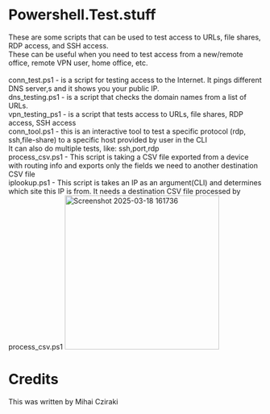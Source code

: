 # Powershell.Test.stuff

These are some scripts that can be used to test access to URLs, file shares, RDP access, and SSH access. 
<br>These can be useful when you need to test access from a new/remote office, remote VPN user, home office, etc.
<br>
<br> conn_test.ps1 - is a script for testing access to the Internet. It pings different DNS server,s and it shows you your public IP.
<br> dns_testing.ps1 - is a script that checks the domain names from a list of URLs.
<br> vpn_testing_ps1 - is a script that tests access to URLs, file shares, RDP access, SSH access
<br> conn_tool.ps1 - this is an interactive tool to test a specific protocol (rdp, ssh,file-share) to a specific host provided by user in the CLI
<br> It can also do multiple tests, like: ssh,port,rdp
<br> process_csv.ps1 - This script is taking a CSV file exported from a device with routing info and exports only the fields we need to another destination CSV file
<br> iplookup.ps1 - This script is takes an IP as an argument(CLI) and determines which site this IP is from. It needs a destination CSV file processed by process_csv.ps1
<img width="306" alt="Screenshot 2025-03-18 161736" src="https://github.com/user-attachments/assets/60100b9a-e0e0-457e-8f15-293434bd2fbc" />

# Credits
This was written by Mihai Cziraki
